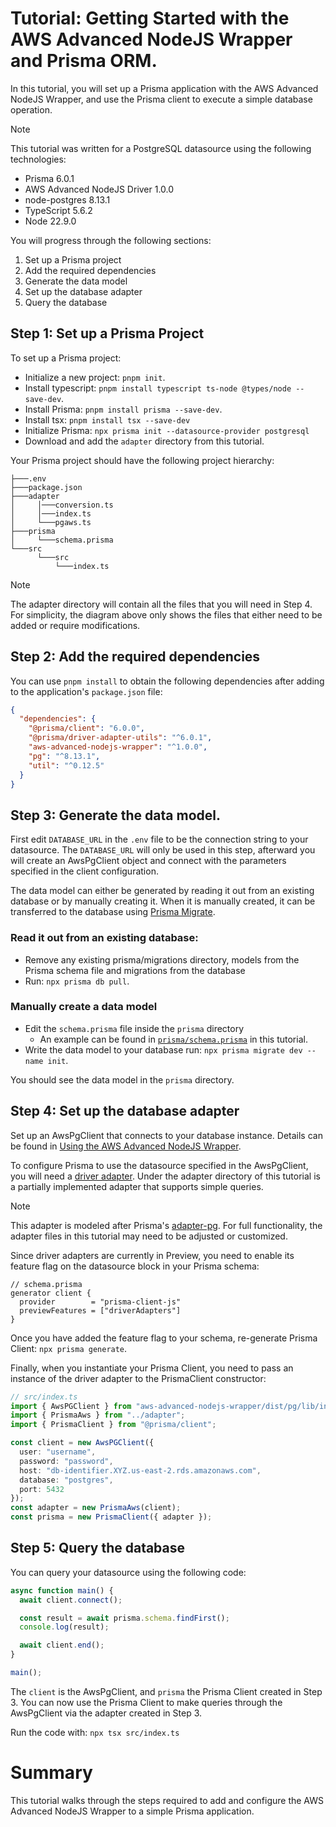 # Tutorial: Getting Started with the AWS Advanced NodeJS Wrapper and Prisma ORM.

In this tutorial, you will set up a Prisma application with the AWS Advanced NodeJS Wrapper, and use the Prisma client to execute a simple database operation.

> [!NOTE]
> This tutorial was written for a PostgreSQL datasource using the following technologies:
>
> - Prisma 6.0.1
> - AWS Advanced NodeJS Driver 1.0.0
> - node-postgres 8.13.1
> - TypeScript 5.6.2
> - Node 22.9.0

You will progress through the following sections:

1. Set up a Prisma project
2. Add the required dependencies
3. Generate the data model
4. Set up the database adapter
5. Query the database

## Step 1: Set up a Prisma Project

To set up a Prisma project:

- Initialize a new project: `pnpm init`.
- Install typescript: `pnpm install typescript ts-node @types/node --save-dev`.
- Install Prisma: `pnpm install prisma --save-dev`.
- Install tsx: `pnpm install tsx --save-dev`
- Initialize Prisma: `npx prisma init --datasource-provider postgresql`
- Download and add the `adapter` directory from this tutorial.

Your Prisma project should have the following project hierarchy:

```
├───.env
├───package.json
├───adapter
│     │───conversion.ts
│     │───index.ts
│     └───pgaws.ts
├───prisma
│     └───schema.prisma
└───src
      └───src
          └───index.ts
```

> [!NOTE]
> The adapter directory will contain all the files that you will need in Step 4. For simplicity, the diagram above only shows the files that either need to be added or require modifications.

## Step 2: Add the required dependencies

You can use `pnpm install` to obtain the following dependencies after adding to the application's `package.json` file:

```json
{
  "dependencies": {
    "@prisma/client": "6.0.0",
    "@prisma/driver-adapter-utils": "^6.0.1",
    "aws-advanced-nodejs-wrapper": "^1.0.0",
    "pg": "^8.13.1",
    "util": "^0.12.5"
  }
}
```

## Step 3: Generate the data model.

First edit `DATABASE_URL` in the `.env` file to be the connection string to your datasource. The `DATABASE_URL` will only be used in this step, afterward you will create an AwsPgClient object and connect with the parameters specified in the client configuration.

The data model can either be generated by reading it out from an existing database or by manually creating it. When it is manually created, it can be transferred to the database using [Prisma Migrate](https://www.prisma.io/docs/orm/prisma-migrate/getting-started).

### Read it out from an existing database:

- Remove any existing prisma/migrations directory, models from the Prisma schema file and migrations from the database
- Run: `npx prisma db pull`.

### Manually create a data model

- Edit the `schema.prisma` file inside the `prisma` directory
  - An example can be found in [`prisma/schema.prisma`](./prisma/schema.prisma) in this tutorial.
- Write the data model to your database run: `npx prisma migrate dev --name init`.

You should see the data model in the `prisma` directory.

## Step 4: Set up the database adapter

Set up an AwsPgClient that connects to your database instance. Details can be found in [Using the AWS Advanced NodeJS Wrapper](./../../docs/using-the-nodejs-wrapper/UsingTheNodejsWrapper.md).

To configure Prisma to use the datasource specified in the AwsPgClient, you will need a [driver adapter](https://www.prisma.io/docs/orm/overview/databases/database-drivers). Under the adapter directory of this tutorial is a partially implemented adapter that supports simple queries.

> [!NOTE]
> This adapter is modeled after Prisma's [adapter-pg](https://github.com/prisma/prisma/tree/main/packages/adapter-pg). For full functionality, the adapter files in this tutorial may need to be adjusted or customized.

Since driver adapters are currently in Preview, you need to enable its feature flag on the datasource block in your Prisma schema:

```schema.prisma
// schema.prisma
generator client {
  provider        = "prisma-client-js"
  previewFeatures = ["driverAdapters"]
}
```

Once you have added the feature flag to your schema, re-generate Prisma Client: `npx prisma generate`.

Finally, when you instantiate your Prisma Client, you need to pass an instance of the driver adapter to the PrismaClient constructor:

```ts
// src/index.ts
import { AwsPGClient } from "aws-advanced-nodejs-wrapper/dist/pg/lib/index.js";
import { PrismaAws } from "../adapter";
import { PrismaClient } from "@prisma/client";

const client = new AwsPGClient({
  user: "username",
  password: "password",
  host: "db-identifier.XYZ.us-east-2.rds.amazonaws.com",
  database: "postgres",
  port: 5432
});
const adapter = new PrismaAws(client);
const prisma = new PrismaClient({ adapter });
```

## Step 5: Query the database

You can query your datasource using the following code:

```ts
async function main() {
  await client.connect();

  const result = await prisma.schema.findFirst();
  console.log(result);

  await client.end();
}

main();
```

The `client` is the AwsPgClient, and `prisma` the Prisma Client created in Step 3. You can now use the Prisma Client to make queries through the AwsPgClient via the adapter created in Step 3.

Run the code with: `npx tsx src/index.ts`

# Summary

This tutorial walks through the steps required to add and configure the AWS Advanced NodeJS Wrapper to a simple Prisma application.
